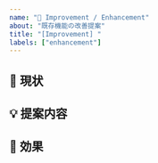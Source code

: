 ```yaml
---
name: "🔧 Improvement / Enhancement"
about: "既存機能の改善提案"
title: "[Improvement] "
labels: ["enhancement"]
---
```


## 📝 現状
<!-- 改善したい箇所の現状を説明してください -->

## 💡 提案内容
<!-- どのように改善するとよいか -->

## 🎯 効果
<!-- 改善によって得られるメリット -->
